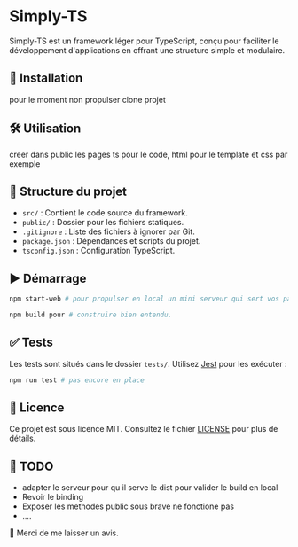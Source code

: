 # Simply-TS

Simply-TS est un framework léger pour TypeScript, conçu pour faciliter le développement d'applications en offrant une
structure simple et modulaire.

## 🚀 Installation

pour le moment non propulser clone projet

## 🛠️ Utilisation

creer dans public les pages ts pour le code, html pour le template et css par exemple

## 📂 Structure du projet

* `src/` : Contient le code source du framework.
* `public/` : Dossier pour les fichiers statiques.
* `.gitignore` : Liste des fichiers à ignorer par Git.
* `package.json` : Dépendances et scripts du projet.
* `tsconfig.json` : Configuration TypeScript.

## ▶️ Démarrage

````bash
npm start-web # pour propulser en local un mini serveur qui sert vos pages
````

````bash
npm build pour # construire bien entendu.
````

## ✅ Tests

Les tests sont situés dans le dossier `tests/`. Utilisez [Jest](https://jestjs.io/) pour les exécuter :

````bash
npm run test # pas encore en place
````

## 📄 Licence

Ce projet est sous licence MIT. Consultez le fichier [LICENSE](LICENSE) pour plus de détails.

## 📌 TODO

* adapter le serveur pour qu il serve le dist pour valider le build en local
* Revoir le binding
* Exposer les methodes public sous brave ne fonctione pas
* ....

🙏 Merci de me laisser un avis.